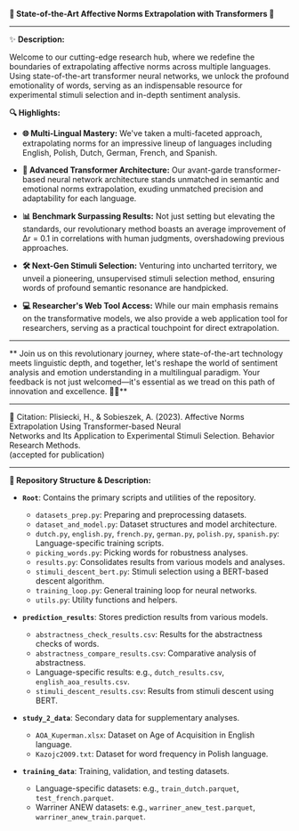 **🌟 State-of-the-Art Affective Norms Extrapolation with Transformers 🌟**

---

✨ **Description:**

Welcome to our cutting-edge research hub, where we redefine the boundaries of extrapolating affective norms across multiple languages. Using state-of-the-art transformer neural networks, we unlock the profound emotionality of words, serving as an indispensable resource for experimental stimuli selection and in-depth sentiment analysis.

**🔍 Highlights:**

- **🌐 Multi-Lingual Mastery:** We've taken a multi-faceted approach, extrapolating norms for an impressive lineup of languages including English, Polish, Dutch, German, French, and Spanish.

- **🧠 Advanced Transformer Architecture:** Our avant-garde transformer-based neural network architecture stands unmatched in semantic and emotional norms extrapolation, exuding unmatched precision and adaptability for each language.

- **📊 Benchmark Surpassing Results:** Not just setting but elevating the standards, our revolutionary method boasts an average improvement of Δr = 0.1 in correlations with human judgments, overshadowing previous approaches.

- **🛠️ Next-Gen Stimuli Selection:** Venturing into uncharted territory, we unveil a pioneering, unsupervised stimuli selection method, ensuring words of profound semantic resonance are handpicked.

- **💻 Researcher's Web Tool Access:** While our main emphasis remains on the transformative models, we also provide a web application tool for researchers, serving as a practical touchpoint for direct extrapolation.

---

** Join us on this revolutionary journey, where state-of-the-art technology meets linguistic depth, and together, let's reshape the world of sentiment analysis and emotion understanding in a multilingual paradigm. Your feedback is not just welcomed—it's essential as we tread on this path of innovation and excellence. 🎉🚀**

---

📝 Citation: Plisiecki, H., & Sobieszek, A. (2023). Affective Norms Extrapolation Using Transformer-based Neural   
Networks and Its Application to Experimental Stimuli Selection. Behavior Research Methods.  
(accepted for publication)

---

**📂 Repository Structure & Description:**

- **`Root`**: Contains the primary scripts and utilities of the repository.
    - `datasets_prep.py`: Preparing and preprocessing datasets.
    - `dataset_and_model.py`: Dataset structures and model architecture.
    - `dutch.py`, `english.py`, `french.py`, `german.py`, `polish.py`, `spanish.py`: Language-specific training scripts.
    - `picking_words.py`: Picking words for robustness analyses.
    - `results.py`: Consolidates results from various models and analyses.
    - `stimuli_descent_bert.py`: Stimuli selection using a BERT-based descent algorithm.
    - `training_loop.py`: General training loop for neural networks.
    - `utils.py`: Utility functions and helpers.

- **`prediction_results`**: Stores prediction results from various models.
    - `abstractness_check_results.csv`: Results for the abstractness checks of words.
    - `abstractness_compare_results.csv`: Comparative analysis of abstractness.
    - Language-specific results: e.g., `dutch_results.csv`, `english_aoa_results.csv`.
    - `stimuli_descent_results.csv`: Results from stimuli descent using BERT.

- **`study_2_data`**: Secondary data for supplementary analyses.
    - `AOA_Kuperman.xlsx`: Dataset on Age of Acquisition in English language.
    - `Kazojc2009.txt`: Dataset for word frequency in Polish language.

- **`training_data`**: Training, validation, and testing datasets.
    - Language-specific datasets: e.g., `train_dutch.parquet`, `test_french.parquet`.
    - Warriner ANEW datasets: e.g., `warriner_anew_test.parquet`, `warriner_anew_train.parquet`.



